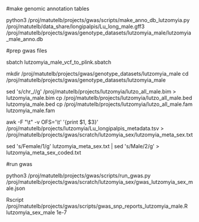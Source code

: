#make genomic annotation tables

python3 /proj/matutelb/projects/gwas/scripts/make_anno_db_lutzomyia.py /proj/matutelb/data_share/longipalpis/Lu_long_male.gff3 /proj/matutelb/projects/gwas/genotype_datasets/lutzomyia_male/lutzomyia_male_anno.db

#prep gwas files

sbatch lutzomyia_male_vcf_to_plink.sbatch

mkdir /proj/matutelb/projects/gwas/genotype_datasets/lutzomyia_male
cd /proj/matutelb/projects/gwas/genotype_datasets/lutzomyia_male

sed 's/chr_//g' /proj/matutelb/projects/lutzomyia/lutzo_all_male.bim > lutzomyia_male.bim
cp /proj/matutelb/projects/lutzomyia/lutzo_all_male.bed lutzomyia_male.bed
cp /proj/matutelb/projects/lutzomyia/lutzo_all_male.fam lutzomyia_male.fam

awk -F "\t" -v OFS='\t' '{print $1, $3}' /proj/matutelb/projects/lutzomyia/Lu_longipalpis_metadata.tsv > /proj/matutelb/projects/gwas/scratch/lutzomyia_sex/lutzomyia_meta_sex.txt

sed 's/Female/1/g' lutzomyia_meta_sex.txt | sed 's/Male/2/g' > lutzomyia_meta_sex_coded.txt


#run gwas

python3 /proj/matutelb/projects/gwas/scripts/run_gwas.py	/proj/matutelb/projects/gwas/scratch/lutzomyia_sex/gwas_lutzomyia_sex_male.json

Rscript /proj/matutelb/projects/gwas/scripts/gwas_snp_reports_lutzomyia_male.R lutzomyia_sex_male 1e-7


